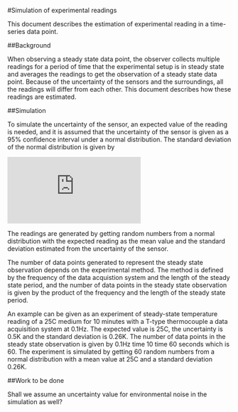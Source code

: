 #Simulation of experimental readings

This document describes the estimation of experimental reading in a time-series data point.

##Background

When observing a steady state data point, the observer collects multiple readings for a period of time that the experimental setup is in steady state and averages the readings to get the observation of a steady state data point. Because of the uncertainty of the sensors and the surroundings, all the readings will differ from each other. This document describes how these readings are estimated.

##Simulation

To simulate the uncertainty of the sensor, an expected value of the reading is needed, and it is assumed that the uncertainty of the sensor is given as a 95% confidence interval under a normal distribution. The standard deviation of the normal distribution is given by

![equation](http://www.sciweavers.org/tex2img.php?eq=%5Csigma%3D%5Cfrac%7Bu_%7Bsensor%7D%7D%7Bz_%7B1-0.95%7D%7D&bc=White&fc=Black&im=png&fs=12&ff=arev&edit=0)

The readings are generated by getting random numbers from a normal distribution with the expected reading as the mean value and the standard deviation estimated from the uncertainty of the sensor.

The number of data points generated to represent the steady state observation depends on the experimental method. The method is defined by the frequency of the data acquistion system and the length of the steady state period, and the number of data points in the steady state observation is given by the product of the frequency and the length of the steady state period.

An example can be given as an experiment of steady-state temperature reading of a 25C medium for 10 minutes with a T-type thermocouple a data acquisition system at 0.1Hz. The expected value is 25C, the uncertainty is 0.5K and the standard deviation is 0.26K. The number of data points in the steady state observation is given by 0.1Hz time 10 time 60 seconds which is 60. The experiment is simulated by getting 60 random numbers from a normal distribution with a mean value at 25C and a standard deviation 0.26K.

##Work to be done

Shall we assume an uncertainty value for environmental noise in the simulation as well?
